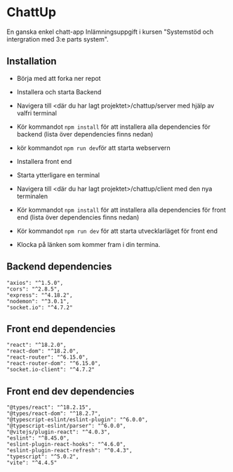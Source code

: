 # ChattUp
En ganska enkel chatt-app 
Inlämningsuppgift i kursen "Systemstöd och intergration med 3:e parts system". 

## Installation
* Börja med att forka ner repot
  
* Installera och starta Backend
* Navigera till <där du har lagt projektet>/chattup/server med hjälp av valfri terminal
* Kör kommandot `npm install` för att installera alla dependencies för backend (lista över dependencies finns nedan)
* kör kommandot `npm run dev`för att starta webservern

* Installera front end
* Starta ytterligare en terminal
* Navigera till <där du har lagt projektet>/chattup/client med den nya terminalen
* Kör kommandot `npm install` för att installera alla dependencies för front end (lista över dependencies finns nedan)
* Kör kommandot `npm run dev` för att starta utvecklarläget för front end
* Klocka på länken som kommer fram i din termina.

## Backend dependencies
    "axios": "^1.5.0",
    "cors": "^2.8.5",
    "express": "^4.18.2",
    "nodemon": "^3.0.1",
    "socket.io": "^4.7.2"

## Front end dependencies
    "react": "^18.2.0",
    "react-dom": "^18.2.0",
    "react-router": "^6.15.0",
    "react-router-dom": "^6.15.0",
    "socket.io-client": "^4.7.2"

## Front end dev dependencies 
    "@types/react": "^18.2.15",
    "@types/react-dom": "^18.2.7",
    "@typescript-eslint/eslint-plugin": "^6.0.0",
    "@typescript-eslint/parser": "^6.0.0",
    "@vitejs/plugin-react": "^4.0.3",
    "eslint": "^8.45.0",
    "eslint-plugin-react-hooks": "^4.6.0",
    "eslint-plugin-react-refresh": "^0.4.3",
    "typescript": "^5.0.2",
    "vite": "^4.4.5"
